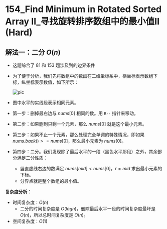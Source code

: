 # 154_Find Minimum in Rotated Sorted Array II_寻找旋转排序数组中的最小值Ⅱ (Hard)

## 解法一：二分 $O(n)$

- 这题综合了 81 和 153 题涉及到的边界条件
- 为了便于分析，我们先将数组中的数画在二维坐标系中，横坐标表示数组下标，纵坐标表示数值，如下所示：

  ![pic](https://www.acwing.com/media/article/image/2018/05/31/1_92f5550a64-2.png)

- 图中水平的实线段表示相同元素。

- 第一步：删掉最右边与 $nums[0]$ 相同的数。用 `R--` 指针来移动。
- 第二步：如果删到只剩一个元素，那么 $nums[0]$ 就是这个最小元素。
- 第三步：如果不止一个元素，那么处理完全单调的特殊情况，即如果 $nums.back() >= nums[0]$，那么最小元素为 $nums[0]$。

- 第四步：二分。我们发现除了最后水平的一段（黑色水平那段）之外，其余部分满足二分性质：

  - 竖直虚线右边的数满足 $nums[mid] < nums[0]$，$r = mid$ 求出最小元素的下标。
  - 分界点就是整个数组的最小值。


**复杂度分析**：

- 时间复杂度：$O(n)$
  - 二分的时间复杂度是 $O(logn)$，删除最后水平一段的时间复杂度最坏是 $O(n)$，所以总时间复杂度是 $O(n)$。
- 空间复杂度：$O(1)$